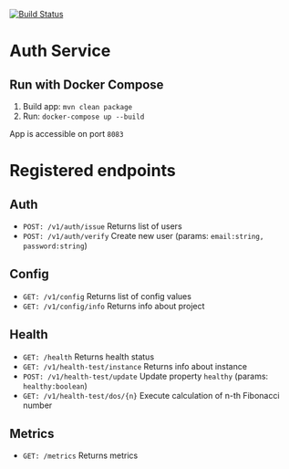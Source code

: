 [![Build Status](https://travis-ci.org/fri-riders/auth.svg?branch=master)](https://travis-ci.org/fri-riders/auth)
# Auth Service

## Run with Docker Compose
1. Build app: `mvn clean package`
1. Run: `docker-compose up --build`

App is accessible on port `8083`

# Registered endpoints
## Auth
* `POST: /v1/auth/issue` Returns list of users
* `POST: /v1/auth/verify` Create new user (params: `email:string, password:string`)
## Config
* `GET: /v1/config` Returns list of config values
* `GET: /v1/config/info` Returns info about project
## Health
* `GET: /health` Returns health status
* `GET: /v1/health-test/instance` Returns info about instance
* `POST: /v1/health-test/update` Update property `healthy` (params: `healthy:boolean`)
* `GET: /v1/health-test/dos/{n}` Execute calculation of n-th Fibonacci number
## Metrics
* `GET: /metrics` Returns metrics
